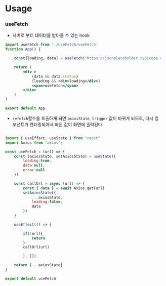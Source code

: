 # Usage


### useFetch

- 서버로 부터 데이터를 받아올 수 있는 hook

```jsx
import useFetch from './useFetch/useFetch'
function App() {

    const{loading, data} = useFetch("https://jsonplaceholder.typicode.com/todos/1")

    return (
        <div >
            {data && data.status}
            {loading && <div>loading</div>}
            <span>useFetch</span>        
        </div>
    )
}

export default App;


```

- `refetch`함수를 호출하게 되면 `axiosState`, `trigger` 값이 바뀌게 되므로, 다시 컴포넌트가 렌더링되어서 바뀐 값이 화면에 출력된다

```jsx

import { useEffect, useState } from "react"
import Axios from "axios";

const useFetch = (url) => {
    const [axiosState, setAxiosState] = useState({
        loading:true,
        data:null,
        error:null
    })

    const callUrl = async (url) => {
        const { data } = await Axios.get(url)
        setAxiosState({
            ...axiosState,
            loading:false,
            data
        })
    }

    useEffect(() => {

        if(!url){
            return
        }
        callUrl(url)

        }, [])

    return {...axiosState}
}

export default useFetch




```